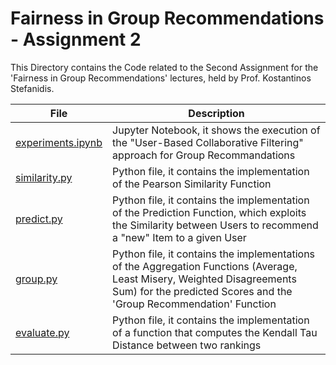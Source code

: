 # Fairness in Group Recommendations - Assignment 2

This Directory contains the Code related to the Second Assignment for the 'Fairness in Group Recommendations' lectures, held by Prof. Kostantinos Stefanidis.

| File | Description |
| -------------------- | ----------------------------------------------------------------------------------------------------------------------- |
| [experiments.ipynb](https://github.com/DecioXXIV/ATCS-Assignments/blob/main/Fairness%20in%20Group%20Recommendations/Assignment%202/experiments.ipynb) | Jupyter Notebook, it shows the execution of the "User-Based Collaborative Filtering" approach for Group Recommandations |
| [similarity.py](https://github.com/DecioXXIV/ATCS-Assignments/blob/main/Fairness%20in%20Group%20Recommendations/Assignment%202/similarity.py) | Python file, it contains the implementation of the Pearson Similarity Function |
| [predict.py](https://github.com/DecioXXIV/ATCS-Assignments/blob/main/Fairness%20in%20Group%20Recommendations/Assignment%202/predict.py) | Python file, it contains the implementation of the Prediction Function, which exploits the Similarity between Users to recommend a "new" Item to a given User |
| [group.py](https://github.com/DecioXXIV/ATCS-Assignments/blob/main/Fairness%20in%20Group%20Recommendations/Assignment%202/group.py) | Python file, it contains the implementations of the Aggregation Functions (Average, Least Misery, Weighted Disagreements Sum) for the predicted Scores and the 'Group Recommendation' Function |
| [evaluate.py](https://github.com/DecioXXIV/ATCS-Assignments/blob/main/Fairness%20in%20Group%20Recommendations/Assignment%202/evaluate.py) | Python file, it contains the implementation of a function that computes the Kendall Tau Distance between two rankings |